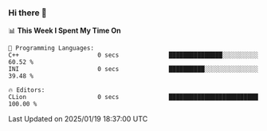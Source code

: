 ### Hi there 👋

<!--
**asdf12303116/asdf12303116** is a ✨ _special_ ✨ repository because its `README.md` (this file) appears on your GitHub profile.

Here are some ideas to get you started:

- 🔭 I’m currently working on ...
- 🌱 I’m currently learning ...
- 👯 I’m looking to collaborate on ...
- 🤔 I’m looking for help with ...
- 💬 Ask me about ...
- 📫 How to reach me: ...
- 😄 Pronouns: ...
- ⚡ Fun fact: ...
-->

<!--START_SECTION:waka-->
📊 **This Week I Spent My Time On** 

```text
💬 Programming Languages: 
C++                      0 secs              ███████████████░░░░░░░░░░   60.52 % 
INI                      0 secs              ██████████░░░░░░░░░░░░░░░   39.48 % 

🔥 Editors: 
CLion                    0 secs              █████████████████████████   100.00 % 
```


 Last Updated on 2025/01/19 18:37:00 UTC
<!--END_SECTION:waka-->
